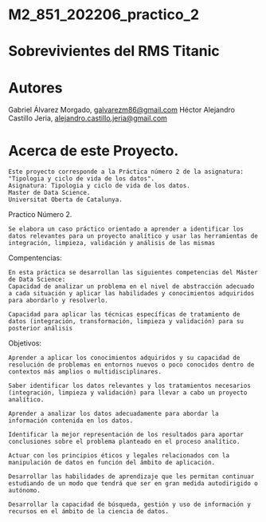# M2_851_202206_practico_2
# Sobrevivientes del RMS Titanic
# Autores
Gabriel Álvarez Morgado, galvarezm86@gmail.com
Héctor Alejandro Castillo Jeria, alejandro.castillo.jeria@gmail.com

# Acerca de este Proyecto.
    Este proyecto corresponde a la Práctica número 2 de la asignatura: "Tipologia y ciclo de vida de los datos".
    Asignatura: Tipologia y ciclo de vida de los datos.
    Master de Data Science.
    Universitat Oberta de Catalunya.

Practico Número 2.

    Se elabora un caso práctico orientado a aprender a identificar los datos relevantes para un proyecto analítico y usar las herramientas de integración, limpieza, validación y análisis de las mismas


Compentencias:

    En esta práctica se desarrollan las siguientes competencias del Máster de Data Science:
    Capacidad de analizar un problema en el nivel de abstracción adecuado a cada situación y aplicar las habilidades y conocimientos adquiridos para abordarlo y resolverlo.

    Capacidad para aplicar las técnicas específicas de tratamiento de datos (integración, transformación, limpieza y validación) para su posterior análisis


Objetivos:

    Aprender a aplicar los conocimientos adquiridos y su capacidad de resolución de problemas en entornos nuevos o poco conocidos dentro de contextos más amplios o multidisciplinares.

    Saber identificar los datos relevantes y los tratamientos necesarios (integración, limpieza y validación) para llevar a cabo un proyecto analítico.

    Aprender a analizar los datos adecuadamente para abordar la información contenida en los datos.

    Identificar la mejor representación de los resultados para aportar conclusiones sobre el problema planteado en el proceso analítico.

    Actuar con los principios éticos y legales relacionados con la manipulación de datos en función del ámbito de aplicación.

    Desarrollar las habilidades de aprendizaje que les permitan continuar estudiando de un modo que tendrá que ser en gran medida autodirigido o autónomo.

    Desarrollar la capacidad de búsqueda, gestión y uso de información y recursos en el ámbito de la ciencia de datos.
